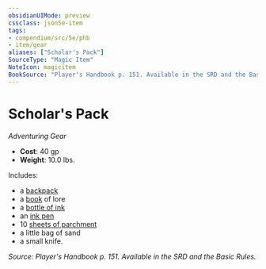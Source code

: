 ```yaml
---
obsidianUIMode: preview
cssclass: json5e-item
tags:
- compendium/src/5e/phb
- item/gear
aliases: ["Scholar's Pack"]
SourceType: "Magic Item"
NoteIcon: magicitem
BookSource: "Player's Handbook p. 151. Available in the SRD and the Basic Rules."
---
```

# Scholar's Pack
*Adventuring Gear*  

- **Cost**: 40 gp
- **Weight**: 10.0 lbs.

Includes:

- a [backpack](/2-Mechanics/CLI/items/backpack.md)  
- a [book](/2-Mechanics/CLI/items/book.md) of lore  
- a [bottle of ink](/2-Mechanics/CLI/items/ink-1-ounce-bottle.md)  
- an [ink pen](/2-Mechanics/CLI/items/ink-pen.md)  
- 10 [sheets of parchment](/2-Mechanics/CLI/items/parchment-one-sheet.md)  
- a little bag of sand  
- a small knife.  

*Source: Player's Handbook p. 151. Available in the SRD and the Basic Rules.*